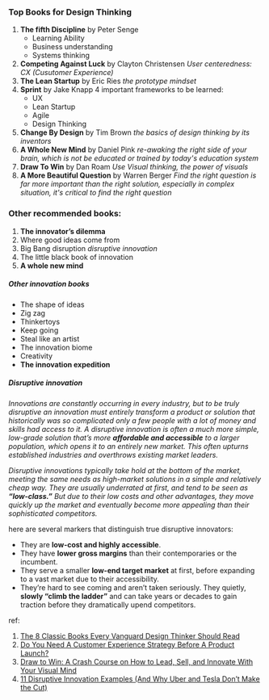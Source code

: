 ### Top Books for Design Thinking 

1. **The fifth Discipline** by Peter Senge
   - Learning Ability
   - Business understanding
   - Systems thinking
2. **Competing Against Luck** by Clayton Christensen
   _User centeredness: CX (Cusutomer Experience)_
3. **The Lean Startup** by Eric Ries
   _the prototype mindset_
4. **Sprint** by Jake Knapp
   4 important frameworks to be learned: 
   - UX
   - Lean Startup
   - Agile
   - Design Thinking 
5. **Change By Design** by Tim Brown
   _the basics of design thinking by its inventors_
6. **A Whole New Mind** by Daniel Pink
   _re-awaking the right side of your brain, which is not be educated or trained by today's education system_
7. **Draw To Win** by Dan Roam
   _Use Visual thinking, the power of visuals_
8. **A More Beautiful Question** by Warren Berger
   _Find the right question is far more important than the right solution, especially in complex situation, it's critical to find the right question_


### Other recommended books: 
1. **The innovator’s dilemma**
2. Where good ideas come from
3. Big Bang disruption
   _disruptive innovation_
4. The little black book of innovation
5. **A whole new mind**


##### Other innovation books
- The shape of ideas
- Zig zag
- Thinkertoys
- Keep going
- Steal like an artist
- The innovation biome
- Creativity
- **The innovation expedition**


##### Disruptive innovation

_Innovations are constantly occurring in every industry, but to be truly disruptive an innovation must entirely transform a product or solution that historically was so complicated only a few people with a lot of money and skills had access to it. A disruptive innovation is often a much more simple, low-grade solution that’s more **affordable and accessible** to a larger population, which opens it to an entirely new market. This often upturns established industries and overthrows existing market leaders._  

_Disruptive innovations typically take hold at the bottom of the market, meeting the same needs as high-market solutions in a simple and relatively cheap way. They are usually underrated at first, and tend to be seen as **“low-class.”** But due to their low costs and other advantages, they move quickly up the market and eventually become more appealing than their sophisticated competitors._

here are several markers that distinguish true disruptive innovators:

- They are **low-cost and highly accessible**.
- They have **lower gross margins** than their contemporaries or the incumbent.
- They serve a smaller **low-end target market** at first, before expanding to a vast market due to their accessibility.
- They’re hard to see coming and aren’t taken seriously. They quietly, **slowly “climb the ladder”** and can take years or decades to gain traction before they dramatically upend competitors.


ref: 
1. [The 8 Classic Books Every Vanguard Design Thinker Should Read](https://medium.com/design-leadership-notebook/the-8-classic-books-every-vanguard-design-thinker-should-read-2f2c2bb0b275)  
2. [Do You Need A Customer Experience Strategy Before A Product Launch?](https://medium.com/swlh/do-you-need-a-customer-experience-strategy-before-a-product-launch-b57963f01f0c)
3. [Draw to Win: A Crash Course on How to Lead, Sell, and Innovate With Your Visual Mind](https://servicedesignnotebook.nl/draw-to-win-a-crash-course-on-how-to-lead-sell-and-innovate-with-your-visual-mind-3a4c963861b5)
4. [11 Disruptive Innovation Examples (And Why Uber and Tesla Don’t Make the Cut)](https://openviewpartners.com/blog/11-disruptive-innovation-examples-and-why-uber-and-tesla-dont-make-the-cut/#.YJvlDbT7Tux)
